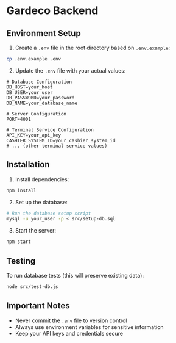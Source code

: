 # Gardeco Backend

## Environment Setup

1. Create a `.env` file in the root directory based on `.env.example`:
```bash
cp .env.example .env
```

2. Update the `.env` file with your actual values:
```env
# Database Configuration
DB_HOST=your_host
DB_USER=your_user
DB_PASSWORD=your_password
DB_NAME=your_database_name

# Server Configuration
PORT=4001

# Terminal Service Configuration
API_KEY=your_api_key
CASHIER_SYSTEM_ID=your_cashier_system_id
# ... (other terminal service values)
```

## Installation

1. Install dependencies:
```bash
npm install
```

2. Set up the database:
```bash
# Run the database setup script
mysql -u your_user -p < src/setup-db.sql
```

3. Start the server:
```bash
npm start
```

## Testing

To run database tests (this will preserve existing data):
```bash
node src/test-db.js
```

## Important Notes

- Never commit the `.env` file to version control
- Always use environment variables for sensitive information
- Keep your API keys and credentials secure

